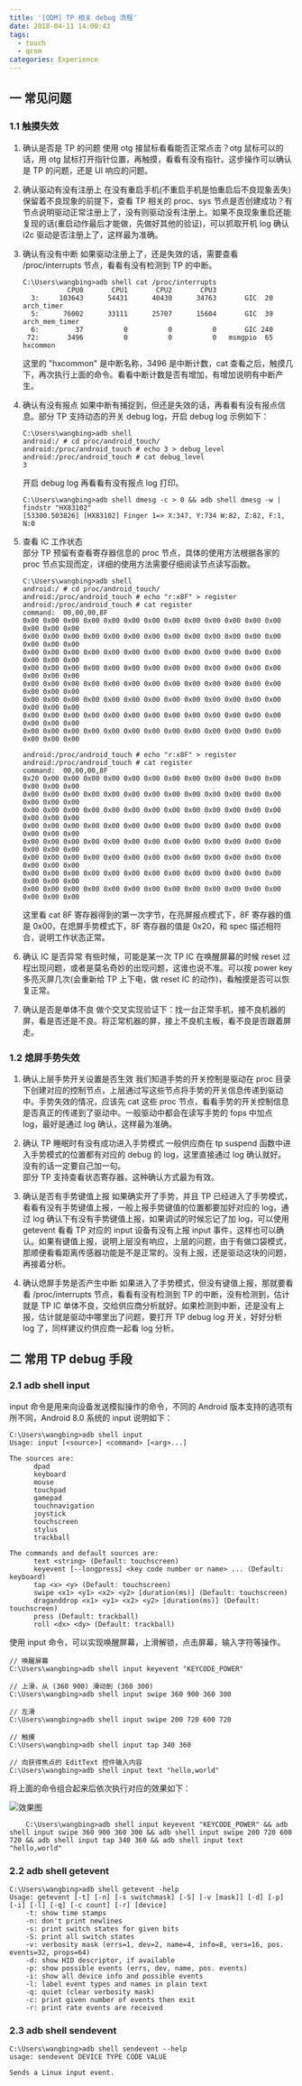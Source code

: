 ```yaml
---
title: '[ODM] TP 相关 debug 流程'
date: 2018-04-11 14:00:43
tags:
  - touch
  - qcom
categories: Experience
---
```


## 一 常见问题

### 1.1 触摸失效

1. 确认是否是 TP 的问题
   使用 otg 接鼠标看看能否正常点击？otg 鼠标可以的话，用 otg 鼠标打开指针位置，再触摸，看看有没有指针。这步操作可以确认是 TP 的问题，还是 UI 响应的问题。

2. 确认驱动有没有注册上
   在没有重启手机(不重启手机是怕重启后不良现象丢失)保留着不良现象的前提下，查看 TP 相关的 proc、sys 节点是否创建成功？有节点说明驱动正常注册上了，没有则驱动没有注册上。如果不良现象重启还能复现的话(重启动作最后才能做，先做好其他的验证)，可以抓取开机 log 确认 i2c 驱动是否注册上了，这样最为准确。

3. 确认有没有中断
   如果驱动注册上了，还是失效的话，需要查看 /proc/interrupts 节点，看看有没有检测到 TP 的中断。
   ```
   C:\Users\wangbing>adb shell cat /proc/interrupts
              CPU0       CPU1       CPU2       CPU3
     3:     103643      54431      40430      34763       GIC  20  arch_timer
     5:      76002      33111      25707      15604       GIC  39  arch_mem_timer
     6:         37          0          0          0       GIC 240
    72:       3496          0          0          0   msmgpio  65  hxcommon
   ```
   这里的 "hxcommon" 是中断名称，3496 是中断计数，cat 查看之后，触摸几下，再次执行上面的命令。看看中断计数是否有增加，有增加说明有中断产生。

4. 确认有没有报点
   如果中断有捕捉到，但还是失效的话，再看看有没有报点信息。部分 TP 支持动态的开关 debug log，开启 debug log 示例如下：
   ```
   C:\Users\wangbing>adb shell
   android:/ # cd proc/android_touch/
   android:/proc/android_touch # echo 3 > debug_level
   android:/proc/android_touch # cat debug_level
   3
   ```
   开启 debug log 再看看有没有报点 log 打印。
   ```
   C:\Users\wangbing>adb shell dmesg -c > 0 && adb shell dmesg -w | findstr "HX83102"
   [53300.503826] [HX83102] Finger 1=> X:347, Y:734 W:82, Z:82, F:1, N:0
   ```

5. 查看 IC 工作状态  
   部分 TP 预留有查看寄存器信息的 proc 节点，具体的使用方法根据各家的 proc 节点实现而定，详细的使用方法需要仔细阅读节点读写函数。
   ```
   C:\Users\wangbing>adb shell
   android:/ # cd proc/android_touch/
   android:/proc/android_touch # echo "r:x8F" > register
   android:/proc/android_touch # cat register
   command:  00,00,00,8F
   0x00 0x00 0x00 0x00 0x00 0x00 0x00 0x00 0x00 0x00 0x00 0x00 0x00 0x00 0x00 0x00
   0x00 0x00 0x00 0x00 0x00 0x00 0x00 0x00 0x00 0x00 0x00 0x00 0x00 0x00 0x00 0x00
   0x00 0x00 0x00 0x00 0x00 0x00 0x00 0x00 0x00 0x00 0x00 0x00 0x00 0x00 0x00 0x00
   0x00 0x00 0x00 0x00 0x00 0x00 0x00 0x00 0x00 0x00 0x00 0x00 0x00 0x00 0x00 0x00
   0x00 0x00 0x00 0x00 0x00 0x00 0x00 0x00 0x00 0x00 0x00 0x00 0x00 0x00 0x00 0x00
   0x00 0x00 0x00 0x00 0x00 0x00 0x00 0x00 0x00 0x00 0x00 0x00 0x00 0x00 0x00 0x00
   0x00 0x00 0x00 0x00 0x00 0x00 0x00 0x00 0x00 0x00 0x00 0x00 0x00 0x00 0x00 0x00
   0x00 0x00 0x00 0x00 0x00 0x00 0x00 0x00 0x00 0x00 0x00 0x00 0x00 0x00 0x00 0x00
   
   android:/proc/android_touch # echo "r:x8F" > register
   android:/proc/android_touch # cat register
   command:  00,00,00,8F
   0x20 0x00 0x00 0x00 0x00 0x00 0x00 0x00 0x00 0x00 0x00 0x00 0x00 0x00 0x00 0x00
   0x00 0x00 0x00 0x00 0x00 0x00 0x00 0x00 0x00 0x00 0x00 0x00 0x00 0x00 0x00 0x00
   0x00 0x00 0x00 0x00 0x00 0x00 0x00 0x00 0x00 0x00 0x00 0x00 0x00 0x00 0x00 0x00
   0x00 0x00 0x00 0x00 0x00 0x00 0x00 0x00 0x00 0x00 0x00 0x00 0x00 0x00 0x00 0x00
   0x00 0x00 0x00 0x00 0x00 0x00 0x00 0x00 0x00 0x00 0x00 0x00 0x00 0x00 0x00 0x00
   0x00 0x00 0x00 0x00 0x00 0x00 0x00 0x00 0x00 0x00 0x00 0x00 0x00 0x00 0x00 0x00
   0x00 0x00 0x00 0x00 0x00 0x00 0x00 0x00 0x00 0x00 0x00 0x00 0x00 0x00 0x00 0x00
   0x00 0x00 0x00 0x00 0x00 0x00 0x00 0x00 0x00 0x00 0x00 0x00 0x00 0x00 0x00 0x00
   ```
   这里看 cat 8F 寄存器得到的第一次字节，在亮屏报点模式下，8F 寄存器的值是 0x00，在熄屏手势模式下，8F 寄存器的值是 0x20，和 spec 描述相符合，说明工作状态正常。

6. 确认 IC 是否异常
   有些时候，可能是某一次 TP IC 在唤醒屏幕的时候 reset 过程出现问题，或者是莫名奇妙的出现问题，这谁也说不准。可以按 power key 多亮灭屏几次(会重新给 TP 上下电，做 reset IC 的动作)，看触摸是否可以恢复正常。

7. 确认是否是单体不良
   做个交叉实现验证下：找一台正常手机，接不良机器的屏，看是否还是不良。将正常机器的屏，接上不良机主板，看不良是否跟着屏走。

### 1.2 熄屏手势失效

1. 确认上层手势开关设置是否生效
   我们知道手势的开关控制是驱动在 proc 目录下创建对应的控制节点，上层通过写这些节点将手势的开关信息传递到驱动中。手势失效的情况，应该先 cat 这些 proc 节点，看看手势的开关控制信息是否真正的传递到了驱动中。一般驱动中都会在读写手势的 fops 中加点 log，最好是通过 log 确认，这样最为准确。

2. 确认 TP 睡眠时有没有成功进入手势模式
   一般供应商在 tp suspend 函数中进入手势模式的位置都有对应的 debug 的 log，这里直接通过 log 确认就好。没有的话一定要自己加一句。  
   部分 TP 支持查看状态寄存器，这种确认方式最为有效。

3. 确认是否有手势键值上报
   如果确实开了手势，并且 TP 已经进入了手势模式，看看有没有手势键值上报，一般上报手势键值的位置都要加好对应的 log，通过 log 确认下有没有手势键值上报，如果调试的时候忘记了加 log，可以使用 getevent 看看 TP 对应的 input 设备有没有上报 input 事件，这样也可以确认。如果有键值上报，说明上层没有响应，上层的问题，由于有做口袋模式，那顺便看看距离传感器功能是不是正常的。没有上报，还是驱动这块的问题，再接着分析。

4. 确认熄屏手势是否产生中断
   如果进入了手势模式，但没有键值上报，那就要看看 /proc/interrupts 节点，看看有没有检测到 TP 的中断，没有检测到，估计就是 TP IC 单体不良，交给供应商分析就好。如果检测到中断，还是没有上报，估计就是驱动中哪里出了问题，要打开 TP debug log 开关，好好分析 log 了，同样建议约供应商一起看 log 分析。

## 二 常用 TP debug 手段

### 2.1 adb shell input

input 命令是用来向设备发送模拟操作的命令，不同的 Android 版本支持的选项有所不同，Android 8.0 系统的 input 说明如下：
```
C:\Users\wangbing>adb shell input
Usage: input [<source>] <command> [<arg>...]

The sources are:
      dpad
      keyboard
      mouse
      touchpad
      gamepad
      touchnavigation
      joystick
      touchscreen
      stylus
      trackball

The commands and default sources are:
      text <string> (Default: touchscreen)
      keyevent [--longpress] <key code number or name> ... (Default: keyboard)
      tap <x> <y> (Default: touchscreen)
      swipe <x1> <y1> <x2> <y2> [duration(ms)] (Default: touchscreen)
      draganddrop <x1> <y1> <x2> <y2> [duration(ms)] (Default: touchscreen)
      press (Default: trackball)
      roll <dx> <dy> (Default: trackball)
```

使用 input 命令，可以实现唤醒屏幕，上滑解锁，点击屏幕，输入字符等操作。

```
// 唤醒屏幕
C:\Users\wangbing>adb shell input keyevent "KEYCODE_POWER"

// 上滑，从 (360 900) 滑动到 (360 300)
C:\Users\wangbing>adb shell input swipe 360 900 360 300

// 左滑
C:\Users\wangbing>adb shell input swipe 200 720 600 720

// 触摸
C:\Users\wangbing>adb shell input tap 340 360

// 向获得焦点的 EditText 控件输入内容
C:\Users\wangbing>adb shell input text "hello,world"
```

将上面的命令组合起来后依次执行对应的效果如下：

![效果图](https://raw.githubusercontent.com/mz8023yt/blog.material/master/odm/gif/odm-tp-input-cmd.gif)

        C:\Users\wangbing>adb shell input keyevent "KEYCODE_POWER" && adb shell input swipe 360 900 360 300 && adb shell input swipe 200 720 600 720 && adb shell input tap 340 360 && adb shell input text "hello,world"

### 2.2 adb shell getevent

```
C:\Users\wangbing>adb shell getevent -help
Usage: getevent [-t] [-n] [-s switchmask] [-S] [-v [mask]] [-d] [-p] [-i] [-l] [-q] [-c count] [-r] [device]
    -t: show time stamps
    -n: don't print newlines
    -s: print switch states for given bits
    -S: print all switch states
    -v: verbosity mask (errs=1, dev=2, name=4, info=8, vers=16, pos. events=32, props=64)
    -d: show HID descriptor, if available
    -p: show possible events (errs, dev, name, pos. events)
    -i: show all device info and possible events
    -l: label event types and names in plain text
    -q: quiet (clear verbosity mask)
    -c: print given number of events then exit
    -r: print rate events are received
```

### 2.3 adb shell sendevent

```
C:\Users\wangbing>adb shell sendevent --help
usage: sendevent DEVICE TYPE CODE VALUE

Sends a Linux input event.
```
